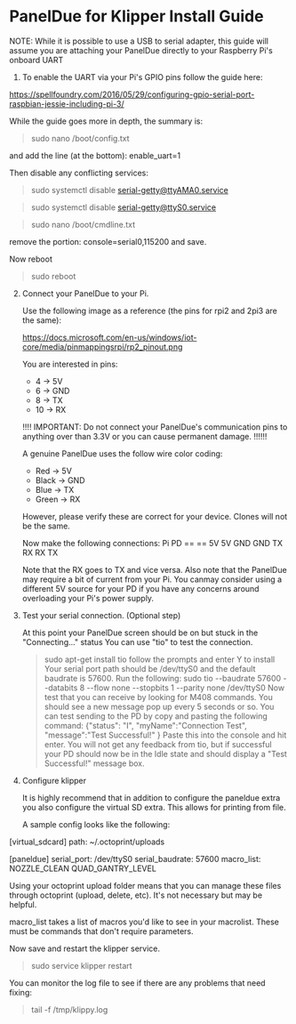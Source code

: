 PanelDue for Klipper Install Guide
====

NOTE:
While it is possible to use a USB to serial adapter, this guide will assume you
are attaching your PanelDue directly to your Raspberry Pi's onboard UART

1. To enable the UART via your Pi's GPIO pins follow the guide here: 

https://spellfoundry.com/2016/05/29/configuring-gpio-serial-port-raspbian-jessie-including-pi-3/

While the guide goes more in depth, the summary is:
> sudo nano /boot/config.txt

and add the line (at the bottom):
enable_uart=1

Then disable any conflicting services:
> sudo systemctl disable serial-getty@ttyAMA0.service

> sudo systemctl disable serial-getty@ttyS0.service

> sudo nano /boot/cmdline.txt

remove the portion: console=serial0,115200 and save.

Now reboot
> sudo reboot

2. Connect your PanelDue to your Pi.

   Use the following image as a reference (the pins for rpi2 and 2pi3 are the same):
   
   https://docs.microsoft.com/en-us/windows/iot-core/media/pinmappingsrpi/rp2_pinout.png
   
   You are interested in pins:
   - 4 -> 5V
   - 6 -> GND
   - 8 -> TX
   - 10 -> RX
   
   !!!! IMPORTANT: Do not connect your PanelDue's communication pins to anything over than 3.3V
   or you can cause permanent damage. !!!!!!
   
   A genuine PanelDue uses the follow wire color coding:
   
   - Red -> 5V
   - Black -> GND
   - Blue -> TX
   - Green -> RX
   
   However, please verify these are correct for your device. Clones will not be the same.
   
   Now make the following connections:
   Pi		PD
	==		==
	5V		5V
	GND	GND
	TX		RX
	RX		TX
	
	Note that the RX goes to TX and vice versa.
	Also note that the PanelDue may require a bit of current from your Pi.
	You canmay consider using a different 5V source for your PD if you have any concerns around 
	overloading your Pi's power supply.
	
3. Test your serial connection. (Optional step)

   At this point your PanelDue screen should be on but stuck in the "Connecting..." status
   You can use "tio" to test the connection.
   > sudo apt-get install tio
   follow the prompts and enter Y to install
   Your serial port path should be /dev/ttyS0 and the default baudrate is 57600.
   Run the following:
   > sudo tio --baudrate 57600 --databits 8 --flow none --stopbits 1 --parity none /dev/ttyS0
  	Now test that you can receive by looking for M408 commands. You should see a new message 
    pop up every 5 seconds or so.
	You can test sending to the PD by copy and pasting the following command:
	{"status": "I", "myName":"Connection Test", "message":"Test Successful!" }
	Paste this into the console and hit enter. You will not get any feedback from tio,
	but if successful your PD should now be in the Idle state and should display
	a "Test Successful!" message box.
	
4. Configure klipper

   It is highly recommend that in addition to configure the paneldue extra you also configure the
   virtual SD extra. This allows for printing from file.
   
   A sample config looks like the following:
   
[virtual_sdcard]
path: ~/.octoprint/uploads

[paneldue]
serial_port: /dev/ttyS0
serial_baudrate: 57600
macro_list:
        NOZZLE_CLEAN
        QUAD_GANTRY_LEVEL

   Using your octoprint upload folder means that you can manage these files through octoprint
   (upload, delete, etc). It's not necessary but may be helpful.
   
   macro_list takes a list of macros you'd like to see in your macrolist. These must be
   commands that don't require parameters.
   
   Now save and restart the klipper service.
   
   > sudo service klipper restart
   
   You can monitor the log file to see if there are any problems that need fixing:
   
   > tail -f /tmp/klippy.log
   
   


